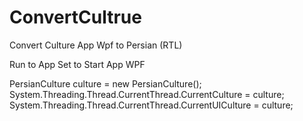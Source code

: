 # ConvertCultrue
Convert Culture App Wpf to Persian (RTL)


  Run to App
  Set to Start App WPF
  
  PersianCulture culture = new PersianCulture();
  System.Threading.Thread.CurrentThread.CurrentCulture = culture;
  System.Threading.Thread.CurrentThread.CurrentUICulture = culture;
